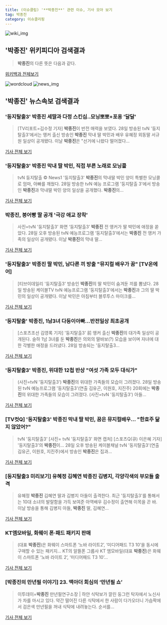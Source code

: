 ```yaml
---
title: (이슈클립) '**박종진**' 관련 이슈, 기사 모아 보기
tag: 박종진
category: 이슈클리핑
---
```

![wiki_img](https://user-images.githubusercontent.com/42597476/44503234-41136a80-a6d0-11e8-9071-6fc6418eafe4.png)
## **'**박종진**'** 위키피디아 검색결과
>**박종진**의 다른 뜻은 다음과 같다.

<a href="https://ko.wikipedia.org/wiki/박종진" target="_blank">위키백과 전체보기</a>

![wordcloud](https://s3.ap-northeast-2.amazonaws.com/lyrics101-wordcloud/2018-08-28-1535457239.png)
![news_img](https://user-images.githubusercontent.com/42597476/44507050-1206f400-a6e4-11e8-8d98-7ffbfebb353f.png)
## **'**박종진**'** 뉴스속보 검색결과
### '둥지탈출3' **박종진** 세딸과 다정 스킨십..모닝뽀뽀+포옹 '달달'

>[TV리포트=김수정 기자] **박종진**이 반전 매력을 보였다. 28일 방송된 tvN '둥지탈출3'에서는 앵커 출신 방송인 **박종진** 막내 딸 박민과 배우 유혜정 외동딸 서규원 일상이 공개됐다. 이날 **박종진**은 "선거에 나왔다 떨어졌다...

<a href="http://www.tvreport.co.kr/?c=news&m=newsview&idx=1076906" target="_blank">기사 전체 보기</a>

### '둥지탈출3' **박종진** 막내 딸 박민, 직접 부른 노래로 모닝콜

>tvN 둥지탈출 © News1 '둥지탈출3' **박종진**의 막내딸 박민 양이 특별한 모닝콜로 엄마, 아빠를 깨웠다. 28일 방송한 tvN 예능 프로그램 '둥지탈출 3'에서 방송인 **박종진**과 막내딸 박민 양의 일상을 공개했다. **박종진**의...

<a href="http://news1.kr/articles/?3410978" target="_blank">기사 전체 보기</a>

### **박종진**, 붕어빵 딸 공개 '극강 애교 장착'

>사진=tvN '둥지탈출3' 화면 ‘둥지탈출3’ **박종진** 전 앵커가 딸 박민에 애정을 쏟았다. 28일 오후 방송된 tvN 예능프로그램 ‘둥지탈출3’에서는 **박종진** 전 앵커 가족의 일상이 공개됐다. 이날 **박종진**의 막내 딸...

<a href="http://www.nextdaily.co.kr/news/article.html?id=20180828800074" target="_blank">기사 전체 보기</a>

### '둥지탈출3' **박종진** 딸 박민, 남다른 끼 방출 "뮤지컬 배우가 꿈" [TV온에어]

>[티브이데일리 '둥지탈출3' 방송인 **박종진**의 딸 박민이 숨겨둔 끼를 뽐냈다. 28일 방송된 케이블TV tvN 예능프로그램 '둥지탈출3'에서는 **박종진**과 그의 딸 박민의 일상이 공개됐다. 이날 박민은 아침부터 블루투스 마이크를...

<a href="http://tvdaily.asiae.co.kr/read.php3?aid=15354567551389143019" target="_blank">기사 전체 보기</a>

### '둥지탈출' **박종진**, 1남3녀 다둥이아빠…반전일상 최초공개

>[스포츠조선 김영록 기자] '둥지탈출3' 前 앵커 출신 **박종진**의 대가족 일상이 공개된다. 슬하 1남 3녀를 둔 **박종진**은 의외의 딸바보(?) 모습을 보이며 자녀에 대한 각별한 애정을 드러냈다. 28일 방송되는 '둥지탈출3...

<a href="http://sports.chosun.com/news/ntype.htm?id=201808290100261260019938&servicedate=20180828" target="_blank">기사 전체 보기</a>

### '둥지탈출3' **박종진**, 위대한 12첩 반상 "여섯 가족 모두 대식가"

>(사진=tvN '둥지탈출3') **박종진**의 위대한 가족들의 모습이 그려졌다. 28일 방송된 tvN 예능프로그램 '둥지탈출3'(연출 김유곤, 이원호, 지진주) 20회에는 **박종진**의 위대한 가족들의 모습이 그려졌다. (사진=tvN '둥지탈출3') 아들...

<a href="http://www.slist.kr/news/articleView.html?idxno=43873" target="_blank">기사 전체 보기</a>

### [TV컷Q] '둥지탈출3' **박종진** 막내 딸 박민, 꿈은 뮤지컬배우… "한효주 닮지 않았어?"

>tvN '둥지탈출3' [사진= tvN '둥지탈출3' 화면 캡처] [스포츠Q(큐) 이은혜 기자] '둥지탈출3'의 **박종진**이... 28일 오후 방송된 케이블채널 tvN '둥지탈출3'(연출 김유곤, 이원호, 지진주)에서 방송인 **박종진**은 집과...

<a href="http://www.sportsq.co.kr/news/articleView.html?idxno=300449" target="_blank">기사 전체 보기</a>

### [둥지탈출3 미리보기] 유혜정 김혜연 **박종진** 김병지, 각양각색의 부모들 출격

>유혜정 **박종진** 김혜연 딸과 김병지 아들이 출격한다. 최근 '둥지탈출3'를 통해서는 10대 소녀의 발랄함을 가득 보여준 아역배우 김수정이 출연해 이목을 끈 바. 이날 방송을 통해 김병지 아들, **박종진** 딸, 김혜연...

<a href="http://chicnews.mk.co.kr/article.php?aid=1535433931208520010" target="_blank">기사 전체 보기</a>

### KT엠모바일, 화웨이 폰·패드 패키지 판매

>(대표 **박종진**)은 화웨이 스마트폰 ‘노바 라이트2’, ‘미디어패드 T3 10’을 동시에 구매할 수 있는 패키지... KT의 알뜰폰 그룹사 KT 엠모바일(대표 **박종진**)은 화웨이 스마트폰 ‘노바 라이트 2’, ‘미디어패드 T3 10’...

<a href="http://www.zdnet.co.kr/ArticleView.asp?artice_id=20180828094426" target="_blank">기사 전체 보기</a>

### [**박종진**의 만년필 이야기] 23. 맥아더 회심의 ‘만년필 쇼’

>이투데이=**박종진** 만년필연구소장 | 하얀 식탁보가 깔린 둥그런 탁자에서 노신사가 차를 마시고 있다. 약간 떨어진 다른 식탁에서 한 사람이 다가오더니 가슴팍에서 검은색 만년필을 꺼내 식탁에 내려놓는다. 순서를...

<a href="http://www.etoday.co.kr/news/section/newsview.php?idxno=1655796" target="_blank">기사 전체 보기</a>


